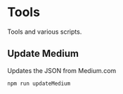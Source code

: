 # Tools

Tools and various scripts.

## Update Medium

Updates the JSON from Medium.com

```
npm run updateMedium
```